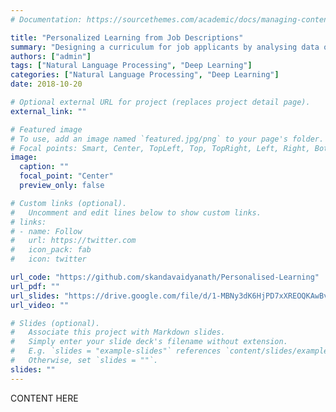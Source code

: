 ```yaml
---
# Documentation: https://sourcethemes.com/academic/docs/managing-content/

title: "Personalized Learning from Job Descriptions"
summary: "Designing a curriculum for job applicants by analysing data on job descriptions. Assignment done for the [MITACS Globalink programme](https://www.mitacs.ca/en/programs/globalink)"
authors: ["admin"]
tags: ["Natural Language Processing", "Deep Learning"]
categories: ["Natural Language Processing", "Deep Learning"]
date: 2018-10-20

# Optional external URL for project (replaces project detail page).
external_link: ""

# Featured image
# To use, add an image named `featured.jpg/png` to your page's folder.
# Focal points: Smart, Center, TopLeft, Top, TopRight, Left, Right, BottomLeft, Bottom, BottomRight.
image:
  caption: ""
  focal_point: "Center"
  preview_only: false

# Custom links (optional).
#   Uncomment and edit lines below to show custom links.
# links:
# - name: Follow
#   url: https://twitter.com
#   icon_pack: fab
#   icon: twitter

url_code: "https://github.com/skandavaidyanath/Personalised-Learning"
url_pdf: ""
url_slides: "https://drive.google.com/file/d/1-MBNy3dK6HjPD7xXREOQKAwBvvdKOzVG/view?usp=sharing"
url_video: ""

# Slides (optional).
#   Associate this project with Markdown slides.
#   Simply enter your slide deck's filename without extension.
#   E.g. `slides = "example-slides"` references `content/slides/example-slides.md`.
#   Otherwise, set `slides = ""`.
slides: ""
---
```

CONTENT HERE
